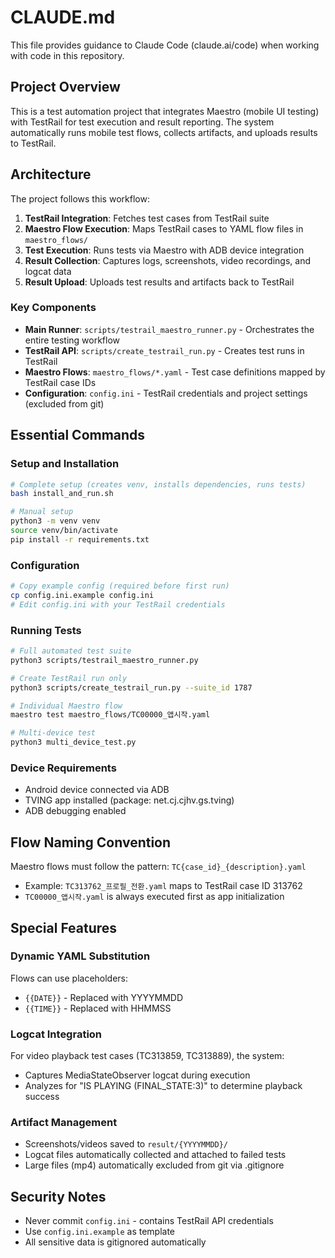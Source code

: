 # CLAUDE.md

This file provides guidance to Claude Code (claude.ai/code) when working with code in this repository.

## Project Overview

This is a test automation project that integrates Maestro (mobile UI testing) with TestRail for test execution and result reporting. The system automatically runs mobile test flows, collects artifacts, and uploads results to TestRail.

## Architecture

The project follows this workflow:
1. **TestRail Integration**: Fetches test cases from TestRail suite
2. **Maestro Flow Execution**: Maps TestRail cases to YAML flow files in `maestro_flows/`
3. **Test Execution**: Runs tests via Maestro with ADB device integration
4. **Result Collection**: Captures logs, screenshots, video recordings, and logcat data
5. **Result Upload**: Uploads test results and artifacts back to TestRail

### Key Components

- **Main Runner**: `scripts/testrail_maestro_runner.py` - Orchestrates the entire testing workflow
- **TestRail API**: `scripts/create_testrail_run.py` - Creates test runs in TestRail
- **Maestro Flows**: `maestro_flows/*.yaml` - Test case definitions mapped by TestRail case IDs
- **Configuration**: `config.ini` - TestRail credentials and project settings (excluded from git)

## Essential Commands

### Setup and Installation
```bash
# Complete setup (creates venv, installs dependencies, runs tests)
bash install_and_run.sh

# Manual setup
python3 -m venv venv
source venv/bin/activate
pip install -r requirements.txt
```

### Configuration
```bash
# Copy example config (required before first run)
cp config.ini.example config.ini
# Edit config.ini with your TestRail credentials
```

### Running Tests
```bash
# Full automated test suite
python3 scripts/testrail_maestro_runner.py

# Create TestRail run only
python3 scripts/create_testrail_run.py --suite_id 1787

# Individual Maestro flow
maestro test maestro_flows/TC00000_앱시작.yaml

# Multi-device test
python3 multi_device_test.py
```

### Device Requirements
- Android device connected via ADB
- TVING app installed (package: net.cj.cjhv.gs.tving)
- ADB debugging enabled

## Flow Naming Convention

Maestro flows must follow the pattern: `TC{case_id}_{description}.yaml`
- Example: `TC313762_프로필_전환.yaml` maps to TestRail case ID 313762
- `TC00000_앱시작.yaml` is always executed first as app initialization

## Special Features

### Dynamic YAML Substitution
Flows can use placeholders:
- `{{DATE}}` - Replaced with YYYYMMDD
- `{{TIME}}` - Replaced with HHMMSS

### Logcat Integration
For video playback test cases (TC313859, TC313889), the system:
- Captures MediaStateObserver logcat during execution
- Analyzes for "IS PLAYING (FINAL_STATE:3)" to determine playback success

### Artifact Management
- Screenshots/videos saved to `result/{YYYYMMDD}/`
- Logcat files automatically collected and attached to failed tests
- Large files (mp4) automatically excluded from git via .gitignore

## Security Notes

- Never commit `config.ini` - contains TestRail API credentials
- Use `config.ini.example` as template
- All sensitive data is gitignored automatically